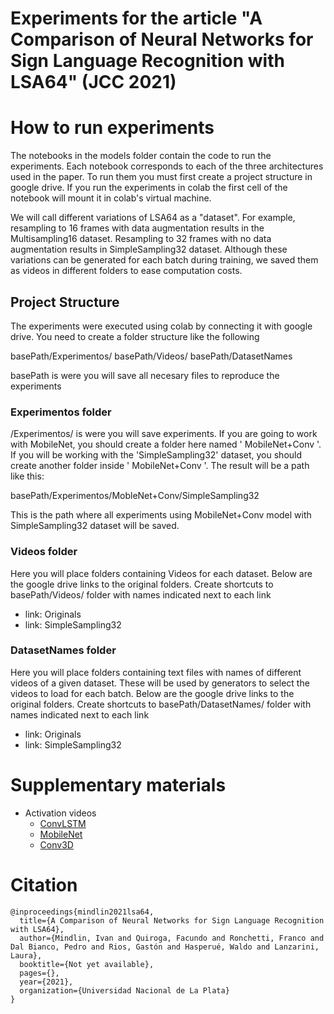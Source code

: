 # Experiments for the article "A Comparison of Neural Networks for Sign Language Recognition with LSA64" (JCC 2021) 

# How to run experiments

The notebooks in the models folder contain the code to run the experiments. Each notebook corresponds to each of the three architectures used in the paper. To run them you must first create a project structure in google drive. If you run the experiments in colab the first cell of the notebook will mount it in colab's virtual machine. 

We will call different variations of LSA64 as a "dataset". For example, resampling to 16 frames with data augmentation results in the Multisampling16 dataset. Resampling to 32 frames with no data augmentation results in SimpleSampling32 dataset. Although these variations can be generated for each batch during training, we saved them as videos in different folders to ease computation costs. 

## Project Structure 

The experiments were executed using colab by connecting it with google drive. You need to create a folder structure like the following

basePath/Experimentos/
basePath/Videos/
basePath/DatasetNames

basePath is were you will save all necesary files to reproduce the experiments

### Experimentos folder 

/Experimentos/ is were you will save experiments. If you are going to work with MobileNet, you should create a folder here named ' MobileNet+Conv '. If you will be working with the 'SimpleSampling32' dataset, you should create another folder inside ' MobileNet+Conv '. The result will be a path like this:

basePath/Experimentos/MobleNet+Conv/SimpleSampling32

This is the path where all experiments using MobileNet+Conv model with SimpleSampling32 dataset will be saved.

### Videos folder 

Here you will place folders containing Videos for each dataset. Below are the google drive links to the original folders. Create shortcuts to basePath/Videos/ folder with names indicated next to each link

* link: Originals
* link: SimpleSampling32

### DatasetNames folder 

Here you will place folders containing text files with names of different videos of a given dataset. These will be used by generators to select the videos to load for each batch. Below are the google drive links to the original folders. Create shortcuts to basePath/DatasetNames/ folder with names indicated next to each link

* link: Originals
* link: SimpleSampling32


# Supplementary materials
* Activation videos
  * [ConvLSTM]()
  * [MobileNet]()
  * [Conv3D]()

# Citation 

```
@inproceedings{mindlin2021lsa64,
  title={A Comparison of Neural Networks for Sign Language Recognition with LSA64},
  author={Mindlin, Ivan and Quiroga, Facundo and Ronchetti, Franco and Dal Bianco, Pedro and Rios, Gastón and Hasperué, Waldo and Lanzarini, Laura},
  booktitle={Not yet available},
  pages={},
  year={2021},
  organization={Universidad Nacional de La Plata}
}
```
